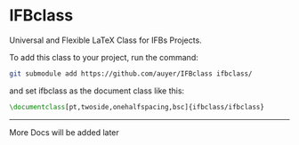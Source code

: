 # IFBclass
Universal and Flexible LaTeX Class for IFBs Projects.

To add this class to your project, run the command:

```bash
git submodule add https://github.com/auyer/IFBclass ifbclass/
````
and set ifbclass as the document class like this:

```latex
\documentclass[pt,twoside,onehalfspacing,bsc]{ifbclass/ifbclass}
```

----

More Docs will be added later
